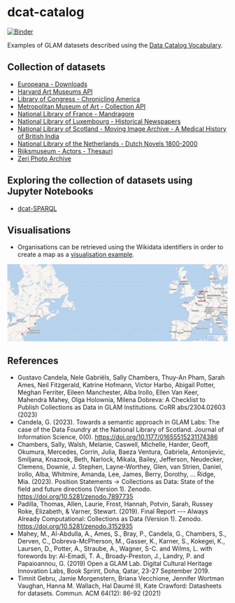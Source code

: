 # dcat-catalog

[![Binder](https://mybinder.org/badge_logo.svg)](https://mybinder.org/v2/gh/hibernator11/dcat-catalog/HEAD)

Examples of GLAM datasets described using the [Data Catalog Vocabulary](https://www.w3.org/TR/vocab-dcat-3/).


## Collection of datasets

- [Europeana - Downloads](datasets/europeana.ttl)
- [Harvard Art Museums API](datasets/harvard.ttl)
- [Library of Congress - Chronicling America](datasets/lc.ttl)
- [Metropolitan Museum of Art - Collection API](datasets/moma.ttl)
- [National Library of France - Mandragore](datasets/bnf.ttl)
- [National Library of Luxembourg - Historical Newspapers](datasets/bnl.ttl)
- [National Library of Scotland - Moving Image Archive - A Medical History of British India](datasets/data-foundry-nls.ttl)
- [National Library of the Netherlands - Dutch Novels 1800-2000](datasets/kb.ttl)
- [Rijksmuseum - Actors - Thesauri](datasets/rijksmuseum.ttl)
- [Zeri Photo Archive](datasets/zeri.ttl)

  
## Exploring the collection of datasets using Jupyter Notebooks

- [dcat-SPARQL](https://nbviewer.org/github/hibernator11/dcat-catalog/blob/main/notebooks/dcat-SPARQL.ipynb)

## Visualisations

- Organisations can be retrieved using the Wikidata identifiers in order to create a map as a [visualisation example](https://w.wiki/6$VZ).

<img src="images/map-dcat.png">

## References

- Gustavo Candela, Nele Gabriëls, Sally Chambers, Thuy-An Pham, Sarah Ames, Neil Fitzgerald, Katrine Hofmann, Victor Harbo, Abigail Potter, Meghan Ferriter, Eileen Manchester, Alba Irollo, Ellen Van Keer, Mahendra Mahey, Olga Holownia, Milena Dobreva: A Checklist to Publish Collections as Data in GLAM Institutions. CoRR abs/2304.02603 (2023)
- Candela, G. (2023). Towards a semantic approach in GLAM Labs: The case of the Data Foundry at the National Library of Scotland. Journal of Information Science, 0(0). https://doi.org/10.1177/01655515231174386
- Chambers, Sally, Walsh, Melanie, Caswell, Michelle, Harder, Geoff, Okumura, Mercedes, Corrin, Julia, Baeza Ventura, Gabriela, Antonijevic, Smiljana, Knazook, Beth, Narlock, Mikala, Bailey, Jefferson, Neudecker, Clemens, Downie, J. Stephen, Layne-Worthey, Glen, van Strien, Daniel, Irollo, Alba, Whitmire, Amanda, Lee, James, Berry, Dorothy, … Ridge, Mia. (2023). Position Statements -> Collections as Data: State of the field and future directions (Version 1). Zenodo. https://doi.org/10.5281/zenodo.7897735
- Padilla, Thomas, Allen, Laurie, Frost, Hannah, Potvin, Sarah, Russey Roke, Elizabeth, & Varner, Stewart. (2019). Final Report --- Always Already Computational: Collections as Data (Version 1). Zenodo. https://doi.org/10.5281/zenodo.3152935
- Mahey, M., Al-Abdulla, A., Ames, S., Bray, P., Candela, G., Chambers, S., Derven, C., Dobreva-McPherson, M., Gasser, K., Karner, S., Kokegei, K., Laursen, D., Potter, A., Straube, A., Wagner, S-C. and Wilms, L. with forewords by: Al-Emadi, T. A., Broady-Preston, J., Landry, P. and Papaioannou, G. (2019) Open a GLAM Lab. Digital Cultural Heritage Innovation Labs, Book Sprint, Doha, Qatar, 23-27 September 2019.
- Timnit Gebru, Jamie Morgenstern, Briana Vecchione, Jennifer Wortman Vaughan, Hanna M. Wallach, Hal Daumé III, Kate Crawford:
Datasheets for datasets. Commun. ACM 64(12): 86-92 (2021)
